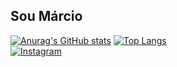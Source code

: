 ## Sou Márcio

[![Anurag's GitHub stats](https://github-readme-stats.vercel.app/api?username=marcio-guimaraes&show_icons=true&theme=tokyonight)](#)
[![Top Langs](https://github-readme-stats.vercel.app/api/top-langs/?username=marcio-guimaraes&layout=compact&theme=tokyonight)](#)<br>
[![Instagram](https://img.shields.io/badge/Instagram-E4405F?style=for-the-badge&logo=instagram&logoColor=white)](https://www.instagram.com/marcin.sla)



